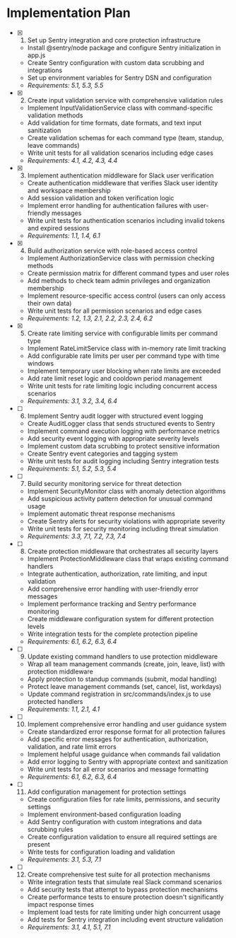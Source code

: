# Implementation Plan

- [x] 1. Set up Sentry integration and core protection infrastructure

  - Install @sentry/node package and configure Sentry initialization in app.js
  - Create Sentry configuration with custom data scrubbing and integrations
  - Set up environment variables for Sentry DSN and configuration
  - _Requirements: 5.1, 5.3, 5.5_

- [x] 2. Create input validation service with comprehensive validation rules

  - Implement InputValidationService class with command-specific validation methods
  - Add validation for time formats, date formats, and text input sanitization
  - Create validation schemas for each command type (team, standup, leave commands)
  - Write unit tests for all validation scenarios including edge cases
  - _Requirements: 4.1, 4.2, 4.3, 4.4_

- [x] 3. Implement authentication middleware for Slack user verification

  - Create authentication middleware that verifies Slack user identity and workspace membership
  - Add session validation and token verification logic
  - Implement error handling for authentication failures with user-friendly messages
  - Write unit tests for authentication scenarios including invalid tokens and expired sessions
  - _Requirements: 1.1, 1.4, 6.1_

- [x] 4. Build authorization service with role-based access control

  - Implement AuthorizationService class with permission checking methods
  - Create permission matrix for different command types and user roles
  - Add methods to check team admin privileges and organization membership
  - Implement resource-specific access control (users can only access their own data)
  - Write unit tests for all permission scenarios and edge cases
  - _Requirements: 1.2, 1.3, 2.1, 2.2, 2.3, 2.4, 6.2_

- [x] 5. Create rate limiting service with configurable limits per command type

  - Implement RateLimitService class with in-memory rate limit tracking
  - Add configurable rate limits per user per command type with time windows
  - Implement temporary user blocking when rate limits are exceeded
  - Add rate limit reset logic and cooldown period management
  - Write unit tests for rate limiting logic including concurrent access scenarios
  - _Requirements: 3.1, 3.2, 3.4, 6.4_

- [ ] 6. Implement Sentry audit logger with structured event logging

  - Create AuditLogger class that sends structured events to Sentry
  - Implement command execution logging with performance metrics
  - Add security event logging with appropriate severity levels
  - Implement custom data scrubbing to protect sensitive information
  - Create Sentry event categories and tagging system
  - Write unit tests for audit logging including Sentry integration tests
  - _Requirements: 5.1, 5.2, 5.3, 5.4_

- [ ] 7. Build security monitoring service for threat detection

  - Implement SecurityMonitor class with anomaly detection algorithms
  - Add suspicious activity pattern detection for unusual command usage
  - Implement automatic threat response mechanisms
  - Create Sentry alerts for security violations with appropriate severity
  - Write unit tests for security monitoring including threat simulation
  - _Requirements: 3.3, 7.1, 7.2, 7.3, 7.4_

- [ ] 8. Create protection middleware that orchestrates all security layers

  - Implement ProtectionMiddleware class that wraps existing command handlers
  - Integrate authentication, authorization, rate limiting, and input validation
  - Add comprehensive error handling with user-friendly error messages
  - Implement performance tracking and Sentry performance monitoring
  - Create middleware configuration system for different protection levels
  - Write integration tests for the complete protection pipeline
  - _Requirements: 6.1, 6.2, 6.3, 6.4_

- [ ] 9. Update existing command handlers to use protection middleware

  - Wrap all team management commands (create, join, leave, list) with protection middleware
  - Apply protection to standup commands (submit, modal handling)
  - Protect leave management commands (set, cancel, list, workdays)
  - Update command registration in src/commands/index.js to use protected handlers
  - _Requirements: 1.1, 2.1, 4.1_

- [ ] 10. Implement comprehensive error handling and user guidance system

  - Create standardized error response format for all protection failures
  - Add specific error messages for authentication, authorization, validation, and rate limit errors
  - Implement helpful usage guidance when commands fail validation
  - Add error logging to Sentry with appropriate context and sanitization
  - Write unit tests for all error scenarios and message formatting
  - _Requirements: 6.1, 6.2, 6.3, 6.4_

- [ ] 11. Add configuration management for protection settings

  - Create configuration files for rate limits, permissions, and security settings
  - Implement environment-based configuration loading
  - Add Sentry configuration with custom integrations and data scrubbing rules
  - Create configuration validation to ensure all required settings are present
  - Write tests for configuration loading and validation
  - _Requirements: 3.1, 5.3, 7.1_

- [ ] 12. Create comprehensive test suite for all protection mechanisms
  - Write integration tests that simulate real Slack command scenarios
  - Add security tests that attempt to bypass protection mechanisms
  - Create performance tests to ensure protection doesn't significantly impact response times
  - Implement load tests for rate limiting under high concurrent usage
  - Add tests for Sentry integration including event structure validation
  - _Requirements: 3.1, 4.1, 5.1, 7.1_
